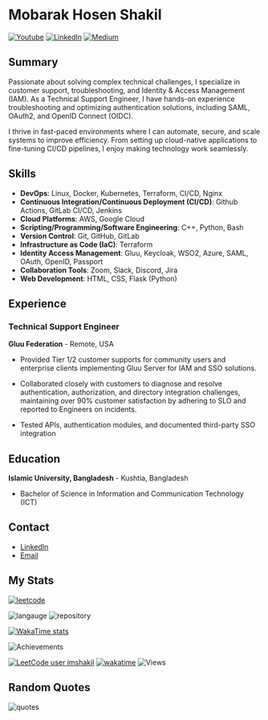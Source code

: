 <!-- ### Hi there! 👋 Welcome to My GitHub Profile -->


# Mobarak Hosen Shakil

[![Youtube](https://img.shields.io/badge/ShakilOps-red?style=flat&label=Youtube)](https://youtube.com/@ShakilOps)
[![LinkedIn](https://img.shields.io/badge/Mobarak%20Hosen-blue?style=flat&label=Linkedin)](https://www.linkedin.com/in/imshakil)
[![Medium](https://img.shields.io/badge/Medium-imshakil-orange)](https://medium.com/@imshakil)


## Summary

Passionate about solving complex technical challenges, I specialize in customer support, troubleshooting, and Identity & Access Management (IAM). As a Technical Support Engineer, I have hands-on experience troubleshooting and optimizing authentication solutions, including SAML, OAuth2, and OpenID Connect (OIDC).

I thrive in fast-paced environments where I can automate, secure, and scale systems to improve efficiency. From setting up cloud-native applications to fine-tuning CI/CD pipelines, I enjoy making technology work seamlessly.

## Skills

- **DevOps**: Linux, Docker, Kubernetes, Terraform, CI/CD, Nginx
- **Continuous Integration/Continuous Deployment (CI/CD)**: Github Actions, GitLab CI/CD, Jenkins
- **Cloud Platforms**: AWS, Google Cloud
- **Scripting/Programming/Software Engineering**: C++, Python, Bash
- **Version Control**: Git, GitHub, GitLab
- **Infrastructure as Code (IaC)**: Terraform
- **Identity Access Management**: Gluu, Keycloak, WSO2, Azure, SAML, OAuth, OpenID, Passport
- **Collaboration Tools**: Zoom, Slack, Discord, Jira
- **Web Development**: HTML, CSS, Flask (Python)

## Experience

### Technical Support Engineer

**Gluu Federation** - Remote, USA

- Provided Tier 1/2 customer supports for community users and enterprise clients implementing Gluu Server for IAM and SSO solutions.

- Collaborated closely with customers to diagnose and resolve authentication, authorization, and directory integration challenges, maintaining over 90% customer satisfaction by adhering to SLO and reported to Engineers on incidents.

- Tested APIs, authentication modules, and documented third-party SSO integration

## Education

**Islamic University, Bangladesh** - Kushtia, Bangladesh

- Bachelor of Science in Information and Communication Technology (ICT)

## Contact

- [LinkedIn](https://linkedin.com/in/imshakil)
- [Email](mailto:mh.ice.iu@gmail.com)

## My Stats

[![leetcode](https://leetcard.jacoblin.cool/imshakil)](https://leetcode.com/u/imshakil)

![langauge](https://github-readme-stats.vercel.app/api/top-langs/?username=imshakil&hide_progress=true&hide=html,lua,c,makefile&&count_private=true&langs_count=10&theme=dark)
![repository](https://github-readme-stats.vercel.app/api?username=imshakil&&count_private=true&theme=dark)

[![WakaTime stats](https://github-readme-stats.vercel.app/api/wakatime?username=imshakil&theme=dark)](https://github.com/imShakil)

![Achievements](https://github-profile-trophy.vercel.app/?username=imshakil&count_private=true&column=-1&theme=dark)

[![LeetCode user imshakil](https://img.shields.io/badge/dynamic/json?style=flat&labelColor=black&color=%23ffa116&label=Rating&query=ratingQuantile&url=https%3A%2F%2Fleetcode-badge.vercel.app%2Fapi%2Fusers%2Fimshakil&logo=leetcode&logoColor=yellow)](https://leetcode.com/u/imshakil/)
[![wakatime](https://wakatime.com/badge/user/9cc79b11-4d33-4c8e-918e-6503b22946fc.svg)](https://wakatime.com/@imShakil)
![Views](https://komarev.com/ghpvc/?username=imshakil)

## Random Quotes
<img alt="quotes" src="https://quotes-github-readme.vercel.app/api?type=horizontal&theme=default">
